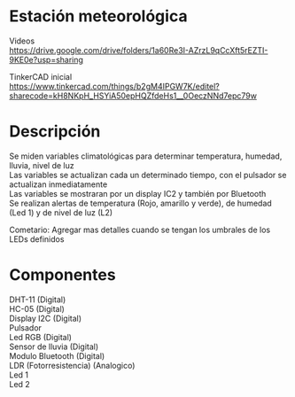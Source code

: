 # Estación meteorológica  
  
Videos  
https://drive.google.com/drive/folders/1a60Re3I-AZrzL9qCcXft5rEZTI-9KE0e?usp=sharing  
  
TinkerCAD inicial  
https://www.tinkercad.com/things/b2gM4IPGW7K/editel?sharecode=kH8NKpH_HSYiA50epHQZfdeHs1__0OeczNNd7epc79w  
  
# Descripción  
  
Se miden variables climatológicas para determinar temperatura, humedad, lluvia, nivel de luz   
Las variables se actualizan cada un determinado tiempo, con el pulsador se actualizan inmediatamente   
Las variables se mostraran por un display IC2 y también por Bluetooth  
Se realizan alertas de temperatura (Rojo, amarillo y verde), de humedad (Led 1) y de nivel de luz (L2)   
   
Cometario: Agregar mas detalles cuando se tengan los umbrales de los LEDs definidos  
  
# Componentes  
  
DHT-11 (Digital)  
HC-05 (Digital)  
Display I2C (Digital)  
Pulsador  
Led RGB (Digital)  
Sensor de lluvia  (Digital)  
Modulo Bluetooth (Digital)  
LDR (Fotorresistencia) (Analogico)  
Led 1  
Led 2  
